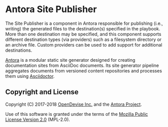 # Antora Site Publisher

The Site Publisher is a component in Antora responsible for publishing (i.e., writing) the generated files to the destination(s) specified in the playbook.
More than one destination may be specified, and this component supports different destination types (via providers) such as a filesystem directory or an archive file.
Custom providers can be used to add support for additional destinations.

[Antora](https://antora.org) is a modular static site generator designed for creating documentation sites from AsciiDoc documents.
Its site generator pipeline aggregates documents from versioned content repositories and processes them using [Asciidoctor](https://asciidoctor.org).

## Copyright and License

Copyright (C) 2017-2018 [OpenDevise Inc.](https://opendevise.com) and the [Antora Project](https://antora.org).

Use of this software is granted under the terms of the [Mozilla Public License Version 2.0](https://www.mozilla.org/en-US/MPL/2.0/) (MPL-2.0).
